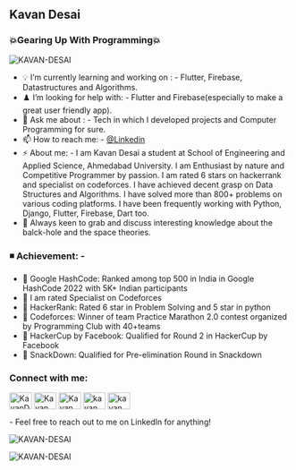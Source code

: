 ##  Kavan Desai
### 💥Gearing Up With Programming💥

<p align="left"> <img src="https://komarev.com/ghpvc/?username=KAVAN-DESAI&label=Views&color=7CFC00&style=flat" alt="KAVAN-DESAI" /> </p>
<!-- Thanks komarev for this view feature  -->

- 💡 I’m currently learning and working on : - Flutter, Firebase, Datastructures and Algorithms.
- ♟️ I’m looking for help with: - Flutter and Firebase(especially to make a great user friendly app).
- 💬 Ask me about : - Tech in which I developed projects and Computer Programming for sure.
- 📫 How to reach me: - [@Linkedin](https://www.linkedin.com/in/kavan-desai/)
- ⚡ About me: -  I am Kavan Desai a student at School of Engineering and Applied Science, Ahmedabad University. I am Enthusiast by nature and Competitive Programmer by passion. I am rated 6 stars on hackerrank and specialist on codeforces. I have achieved decent grasp on Data Structures and Algorithms. I have solved more than 800+ problems on various coding platforms. I have been frequently working with Python, Django, Flutter, Firebase, Dart too.
- 🤯 Always keen to grab and discuss interesting knowledge about the balck-hole and the space theories.
### ◾ Achievement: -
-  🔹 Google HashCode: Ranked among top 500 in India in Google HashCode 2022 with 5K+ Indian participants
-  🔹 I am rated Specialist on Codeforces
-  🔹 HackerRank: Rated 6 star in Problem Solving and 5 star in python
-  🔹 Codeforces: Winner of team Practice Marathon 2.0 contest organized by Programming Club with 40+teams
-  🔹 HackerCup by Facebook: Qualified for Round 2 in HackerCup by Facebook
-  🔹 SnackDown: Qualified for Pre-elimination Round in Snackdown

<h3 align="left">Connect with me:</h3>

<p align="left">
<a href="https://www.linkedin.com/in/kavan-desai/" target="blank"><img align="center" src="https://cdn.jsdelivr.net/npm/simple-icons@3.0.1/icons/linkedin.svg" alt="KavanDesai" height="30" width="40" /></a>
<a href="https://www.instagram.com/kavandesai22/" target="blank"><img align="center" src="https://cdn.jsdelivr.net/npm/simple-icons@3.0.1/icons/instagram.svg" alt="Kavan Desai" height="30" width="40" /></a>
<a href="https://www.codechef.com/users/kavandesai" target="blank"><img align="center" src="https://cdn.jsdelivr.net/npm/simple-icons@3.1.0/icons/codechef.svg" alt="Kavan" height="30" width="40" /></a>
<a href="https://codeforces.com/profile/KAVAN-DESAI" target="blank"><img align="center" src="https://cdn.jsdelivr.net/npm/simple-icons@3.0.1/icons/codeforces.svg" alt="kavan desai" height="30" width="40" /></a>
<a href="https://www.hackerrank.com/KAVANDESAI22" target="blank"><img align="center" src="https://cdn.jsdelivr.net/npm/simple-icons@3.0.1/icons/hackerrank.svg" alt="kavan" height="30" width="40" /></a>
</p>
- Feel free to reach out to me on LinkedIn for anything!

<p> <img src="https://github-readme-stats.vercel.app/api?username=KAVAN-DESAI&show_icons=true&count_private=true&theme=dark" alt="KAVAN-DESAI" />
  

<p align="center"><img align="left" src="https://github-readme-stats.vercel.app/api/top-langs?username=KAVAN-DESAI&show_icons=true&locale=en&layout=compact&theme=dark" alt="KAVAN-DESAI" /></p>
